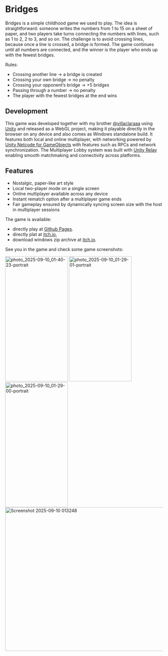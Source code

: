 # Bridges

Bridges is a simple childhood game we used to play. The idea is straightforward: someone writes the numbers from 1 to 15 on a sheet of paper, and two players take turns connecting the numbers with lines, such as 1 to 2, 2 to 3, and so on. The challenge is to avoid crossing lines, because once a line is crossed, a bridge is formed. The game continues until all numbers are connected, and the winner is the player who ends up with the fewest bridges.

Rules:
- Crossing another line → a bridge is created
- Crossing your own bridge → no penalty
- Crossing your opponent’s bridge → +5 bridges
- Passing through a number → no penalty
- The player with the fewest bridges at the end wins

## Development
This game was developed together with my brother [@villaclaraaa](https://github.com/villaclaraaa) using [Unity](https://unity.com/) and released as a WebGL project, making it playable directly in the browser on any device and also comes as Windows standalone build. It features both local and online multiplayer, with networking powered by [Unity Netcode for GameObjects](https://docs.unity3d.com/Packages/com.unity.netcode.gameobjects@2.4/manual/index.html) with features such as RPCs and network synchronization. The Multiplayer Lobby system was built with [Unity Relay](https://unity.com/products/relay) enabling smooth matchmaking and connectivity across platforms. 

## Features
- Nostalgic, paper-like art style
- Local two-player mode on a single screen
- Online multiplayer available across any device
- Instant rematch option after a multiplayer game ends
- Fair gameplay ensured by dynamically syncing screen size with the host in multiplayer sessions

The game is available:
- directly play at [Github Pages](https://villaclara.github.io/bridges). 
- directly plat at [itch.io](https://villaclara.itch.io/bridges),
- download windows zip archive at [itch.io](https://villaclara.itch.io/bridges).

See you in the game and check some game screenshots:

<img width="200" height="400" alt="photo_2025-09-10_01-40-23-portrait" src="https://github.com/user-attachments/assets/0f1dbfc7-aa76-4964-8a2b-831c94c1543e" />
<img width="200" height="400" alt="photo_2025-09-10_01-29-01-portrait" src="https://github.com/user-attachments/assets/39113ac1-0630-472d-8657-a8c049192691" />
<img width="200" height="400" alt="photo_2025-09-10_01-29-00-portrait" src="https://github.com/user-attachments/assets/b8a76732-504e-4886-9825-92a7b5724a25" />
<img width="800" height="460" alt="Screenshot 2025-09-10 013248" src="https://github.com/user-attachments/assets/9bbad053-4d5d-4d05-9f35-7faeb262b480" />
